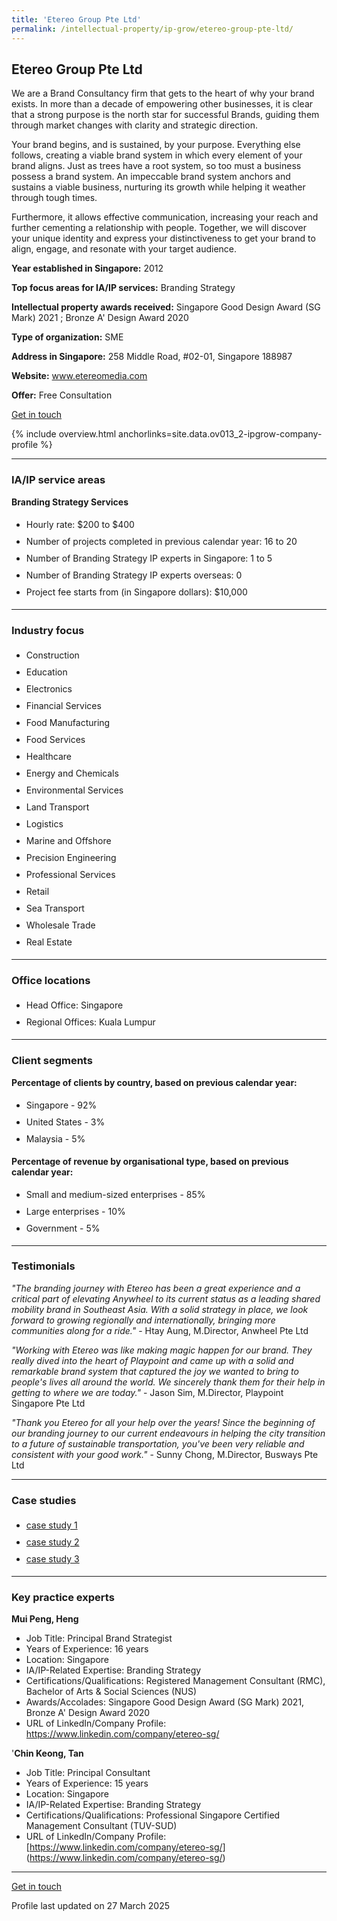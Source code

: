 ```yaml
---
title: 'Etereo Group Pte Ltd'
permalink: /intellectual-property/ip-grow/etereo-group-pte-ltd/
---
```


## Etereo Group Pte Ltd

We are a Brand Consultancy firm that gets to the heart of why your brand exists. In more than a decade of empowering other businesses, it is clear that a strong purpose is the north star for successful Brands, guiding them through market changes with clarity and strategic direction.

Your brand begins, and is sustained, by your purpose.
Everything else follows, creating a viable brand system in which every element of your brand aligns. Just as trees have a root system, so too must a business possess a brand system. An impeccable brand system anchors and sustains a viable business, nurturing its growth while helping it weather through tough times.

Furthermore, it allows effective communication, increasing your reach and further cementing a relationship with people. Together, we will discover your unique identity and express your distinctiveness to get your brand to align, engage, and resonate with your target audience.

<b>Year established in Singapore:</b> 2012

<b>Top focus areas for IA/IP services:</b> Branding Strategy

<b>Intellectual property awards received:</b> Singapore Good Design Award (SG Mark) 2021 ; Bronze A' Design Award 2020

<b>Type of organization:</b> SME

<b>Address in Singapore:</b> 258 Middle Road, #02-01, Singapore 188987

<b>Website:</b> <a href='www.etereomedia.com'>www.etereomedia.com</a>

<b>Offer:</b> Free Consultation

<a class='btn' href='https://form.gov.sg/67db71b26882e23587f279be' target='_blank' rel='noopener'>Get in touch</a>

{% include overview.html anchorlinks=site.data.ov013_2-ipgrow-company-profile %}

---
<a name='ip-related-service-areas'></a>
### IA/IP service areas

**Branding Strategy Services**

<ul>
<li style='line-height: 27px; margin: 0px 0px !important'>Hourly rate:  $200 to $400</li>
<li style='line-height: 27px; margin: 0px 0px !important'>Number of projects completed in previous calendar year: 16 to 20</li>
<li style='line-height: 27px; margin: 0px 0px !important'>Number of Branding Strategy IP experts in Singapore: 1 to 5</li>
<li style='line-height: 27px; margin: 0px 0px !important'>Number of Branding Strategy IP experts overseas: 0</li>
<li style='line-height: 27px; margin: 0px 0px !important'>Project fee starts from (in Singapore dollars):  $10,000</li>
</ul>

---
<a name='industry-focus'></a>
### Industry focus

<ul><li style='line-height: 27px; margin: 0px 0px !important'> Construction</li><li style='line-height: 27px; margin: 0px 0px !important'>Education</li><li style='line-height: 27px; margin: 0px 0px !important'>Electronics</li><li style='line-height: 27px; margin: 0px 0px !important'>Financial Services</li><li style='line-height: 27px; margin: 0px 0px !important'>Food Manufacturing</li><li style='line-height: 27px; margin: 0px 0px !important'>Food Services</li><li style='line-height: 27px; margin: 0px 0px !important'>Healthcare</li><li style='line-height: 27px; margin: 0px 0px !important'>Energy and Chemicals</li><li style='line-height: 27px; margin: 0px 0px !important'>Environmental Services</li><li style='line-height: 27px; margin: 0px 0px !important'>Land Transport</li><li style='line-height: 27px; margin: 0px 0px !important'>Logistics</li><li style='line-height: 27px; margin: 0px 0px !important'>Marine and Offshore</li><li style='line-height: 27px; margin: 0px 0px !important'>Precision Engineering</li><li style='line-height: 27px; margin: 0px 0px !important'>Professional Services</li><li style='line-height: 27px; margin: 0px 0px !important'>Retail</li><li style='line-height: 27px; margin: 0px 0px !important'>Sea Transport</li><li style='line-height: 27px; margin: 0px 0px !important'>Wholesale Trade</li><li style='line-height: 27px; margin: 0px 0px !important'>Real Estate</li></ul>

---
<a name='office-locations'></a>
### Office locations

<ul><li style='line-height: 27px; margin: 0px 0px !important'> Head Office: Singapore</li><li style='line-height: 27px; margin: 0px 0px !important'>Regional Offices: Kuala Lumpur
</li></ul>

---
<a name='client-segments'></a>
### Client segments

**Percentage of clients by country, based on previous calendar year:**

<ul><li style='line-height: 27px; margin: 0px 0px !important'> Singapore - 92%</li><li style='line-height: 27px; margin: 0px 0px !important'>United States - 3%</li><li style='line-height: 27px; margin: 0px 0px !important'>Malaysia - 5%</li></ul>

**Percentage of revenue by organisational type, based on previous calendar year:**

<ul><li style='line-height: 27px; margin: 0px 0px !important'> Small and medium-sized enterprises - 85%</li><li style='line-height: 27px; margin: 0px 0px !important'>Large enterprises - 10%</li><li style='line-height: 27px; margin: 0px 0px !important'>Government - 5%</li></ul>

---
<a name='testimonials'></a>
### Testimonials

*"The branding journey with Etereo has been a great experience and a critical part of elevating Anywheel to its current status as a leading shared mobility brand in Southeast Asia. With a solid strategy in place, we look forward to growing regionally and internationally, bringing more communities along for a ride."* - Htay Aung, M.Director, Anwheel Pte Ltd

*"Working with Etereo was like making magic happen for our brand. They really dived into the heart of Playpoint and came up with a solid and remarkable brand system that captured the joy we wanted to bring to people's lives all around the world. We sincerely thank them for their help in getting to where we are today."* - Jason Sim, M.Director, Playpoint Singapore Pte Ltd

*"Thank you Etereo for all your help over the years! Since the beginning of our branding journey to our current endeavours in helping the city transition to a future of sustainable transportation, you've been very reliable and consistent with your good work."* - Sunny Chong, M.Director, Busways Pte Ltd




---
<a name='case-studies'></a>
### Case studies

<ul><li style='line-height: 27px; margin: 0px 0px !important'> <a href="https://etereomedia.com/work/anywheel/ " target="_blank" rel="noopener">case study 1</a></li><li style='line-height: 27px; margin: 0px 0px !important'><a href="https://etereomedia.com/work/playpoint/" target="_blank" rel="noopener">case study 2</a></li><li style='line-height: 27px; margin: 0px 0px !important'><a href="https://etereomedia.com/work/cogent/ " target="_blank" rel="noopener">case study 3</a></li></ul>

---
<a name='key-practice-experts'></a>
### Key practice experts

**Mui Peng, Heng**

- Job Title: Principal Brand Strategist
- Years of Experience: 16 years
- Location: Singapore
- IA/IP-Related Expertise: Branding Strategy
- Certifications/Qualifications: Registered Management Consultant (RMC), Bachelor of Arts & Social Sciences (NUS)
- Awards/Accolades: Singapore Good Design Award (SG Mark) 2021, Bronze A' Design Award 2020
- URL of LinkedIn/Company Profile: <a href="https://www.linkedin.com/company/etereo-sg/" target="_blank" rel="noopener">https://www.linkedin.com/company/etereo-sg/</a>

'**Chin Keong, Tan**

- Job Title: Principal Consultant
- Years of Experience: 15 years
- Location: Singapore
- IA/IP-Related Expertise: Branding Strategy
- Certifications/Qualifications: Professional Singapore Certified Management Consultant (TUV-SUD)
- URL of LinkedIn/Company Profile: 
[https://www.linkedin.com/company/etereo-sg/] (https://www.linkedin.com/company/etereo-sg/)  


---
<p>
<a class='btn' href='https://form.gov.sg/67db71b26882e23587f279be' target='_blank' rel='noopener'>Get in touch</a>
</p>
Profile last updated on 27 March 2025

